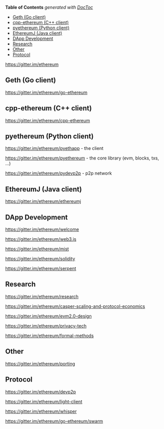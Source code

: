 <!-- START doctoc generated TOC please keep comment here to allow auto update -->
<!-- DON'T EDIT THIS SECTION, INSTEAD RE-RUN doctoc TO UPDATE -->
**Table of Contents**  *generated with [DocToc](https://github.com/thlorenz/doctoc)*

- [Geth (Go client)](#geth-go-client)
- [cpp-ethereum (C++ client)](#cpp-ethereum-c-client)
- [pyethereum (Python client)](#pyethereum-python-client)
- [EthereumJ (Java client)](#ethereumj-java-client)
- [DApp Development](#dapp-development)
- [Research](#research)
- [Other](#other)
- [Protocol](#protocol)

<!-- END doctoc generated TOC please keep comment here to allow auto update -->

https://gitter.im/ethereum

## Geth (Go client)

https://gitter.im/ethereum/go-ethereum

## cpp-ethereum (C++ client)

https://gitter.im/ethereum/cpp-ethereum

## pyethereum (Python client)

https://gitter.im/ethereum/pyethapp - the client

https://gitter.im/ethereum/pyethereum - the core library (evm, blocks, txs, ...)

https://gitter.im/ethereum/pydevp2p - p2p network  

## EthereumJ (Java client)

https://gitter.im/ethereum/ethereumj

## DApp Development

https://gitter.im/ethereum/welcome

https://gitter.im/ethereum/web3.js

https://gitter.im/ethereum/mist

https://gitter.im/ethereum/solidity

https://gitter.im/ethereum/serpent

## Research

https://gitter.im/ethereum/research

https://gitter.im/ethereum/casper-scaling-and-protocol-economics

https://gitter.im/ethereum/evm2.0-design

https://gitter.im/ethereum/privacy-tech

https://gitter.im/ethereum/formal-methods

## Other

https://gitter.im/ethereum/porting

## Protocol

https://gitter.im/ethereum/devp2p

https://gitter.im/ethereum/light-client

https://gitter.im/ethereum/whisper

https://gitter.im/ethereum/go-ethereum/swarm

